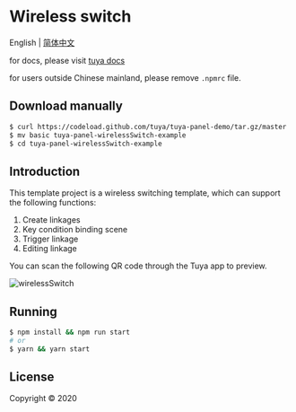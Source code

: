 # Wireless switch

English | [简体中文](./README-zh_CN.md)

for docs, please visit [tuya docs](https://docs.tuya.com)

for users outside Chinese mainland, please remove `.npmrc` file.

## Download manually

```bash
$ curl https://codeload.github.com/tuya/tuya-panel-demo/tar.gz/master | tar -xz --strip=2 tuya-panel-demo-master/examples/wirelessSwitch
$ mv basic tuya-panel-wirelessSwitch-example
$ cd tuya-panel-wirelessSwitch-example
```

## Introduction

This template project is a wireless switching template, which can support the following functions:

1. Create linkages
2. Key condition binding scene
3. Trigger linkage
4. Editing linkage

You can scan the following QR code through the Tuya app to preview.

![wirelessSwitch](https://images.tuyacn.com/rms-static/fc0398c0-7bc5-11eb-b60c-35c3dc2e2583-1614737583180.png?tyName=wirelessSwitch.png)

## Running

```bash
$ npm install && npm run start
# or
$ yarn && yarn start
```

## License

Copyright © 2020
